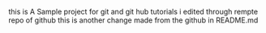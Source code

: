 this is A Sample project for git and git hub tutorials
i edited through rempte repo of github
this is another change made from the github in README.md
